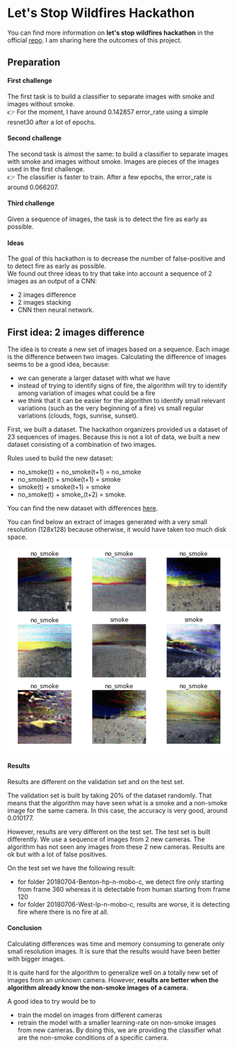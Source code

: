 # Let's Stop Wildfires Hackathon

You can find more information on **let's stop wildfires hackathon** in the official [repo]( https://github.com/aiformankind/lets-stop-wildfires-hackathon). I am sharing here the outcomes of this project.

## Preparation

#### First challenge
The first task is to build a classifier to separate images with smoke and images without smoke.  
:point_right: For the moment, I have around 0.142857 error_rate using a simple resnet30 after a lot of epochs.

#### Second challenge
The second task is almost the same: to build a classifier to separate images with smoke and images without smoke. Images are pieces of the images used in the first challenge.  
:point_right: The classifier is faster to train. After a few epochs, the error_rate is around 0.066207.

#### Third challenge
Given a sequence of images, the task is to detect the fire as early as possible.

#### Ideas

The goal of this hackathon is to decrease the number of false-positive and to detect fire as early as possible.  
We found out three ideas to try that take into account a sequence of 2 images as an output of a CNN:
- 2 images difference
- 2 images stacking
- CNN then neural network.

## First idea: 2 images difference

The idea is to create a new set of images based on a sequence. Each image is the difference between two images. Calculating the difference of images seems to be a good idea, because:
- we can generate a larger dataset with what we have
- instead of trying to identify signs of fire, the algorithm will try to identify among variation of images what could be a fire
- we think that it can be easier for the algorithm to identify small relevant variations (such as the very beginning of a fire) vs small regular variations (clouds, fogs, sunrise, sunset).

First, we built a dataset. The hackathon organizers provided us a dataset of 23 sequences of images. Because this is not a lot of data, we built a new dataset consisting of a combination of two images.

Rules used to build the new dataset:
- no_smoke(t) + no_smoke(t+1) = no_smoke
- no_smoke(t) + smoke(t+1) = smoke
- smoke(t) + smoke(t+1) = smoke
- no_smoke(t) + smoke_(t+2) = smoke.

You can find the new dataset with differences [here](https://drive.google.com/file/d/1aOaHLqR8I_nGA4MiF7TGJgwpXzcjgUNF/view?usp=sharing).

You can find below an extract of images generated with a very small resolution (128x128) because otherwise, it would have taken too much disk space.

![diff_images](img.png)

#### Results

Results are different on the validation set and on the test set.

The validation set is built by taking 20% of the dataset randomly. That means that the algorithm may have seen what is a smoke and a non-smoke image for the same camera. In this case, the accuracy is very good, around 0.010177.

However, results are very different on the test set. The test set is built differently. We use a sequence of images from 2 new cameras. The algorithm has not seen any images from these 2 new cameras. Results are ok but with a lot of false positives.

On the test set we have the following result:
- for folder 20180704-Benton-hp-n-mobo-c, we detect fire only starting from frame 360 whereas it is detectable from human starting from frame 120
- for folder 20180706-West-lp-n-mobo-c, results are worse, it is detecting fire where there is no fire at all.

#### Conclusion

Calculating differences was time and memory consuming to generate only small resolution images. It is sure that the results would have been better with bigger images.

It is quite hard for the algorithm to generalize well on a totally new set of images from an unknown camera. However, **results are better when the algorithm already know the non-smoke images of a camera.**

A good idea to try would be to
- train the model on images from different cameras
- retrain the model with a smaller learning-rate on non-smoke images from new cameras.
By doing this, we are providing the classifier what are the non-smoke conditions of a specific camera.
